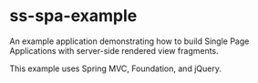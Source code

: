 ss-spa-example
==============

An example application demonstrating how to build Single Page Applications with
server-side rendered view fragments. 

This example uses Spring MVC, Foundation, and jQuery.
